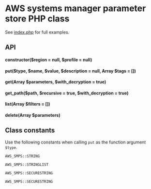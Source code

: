 # AWS systems manager parameter store PHP class

See [index.php]() for full examples.

## API

#### constructor($region = null, $profile = null)

#### put($type, $name, $value, $description = null, Array $tags = [])

#### get(Array $parameters, $with_decryption = true)

#### get_path($path, $recursive = true, $with_decryption = true)

#### list(Array $filters = [])

#### delete(Array $parameters)

## Class constants

Use the following constants when calling `put` as the function argument `$type`.

```
AWS_SMPS::STRING
```

```
AWS_SMPS::STRINGLIST
```

```
AWS_SMPS::SECURESTRING
```

```
AWS_SMPS::SECURESTRING
```
